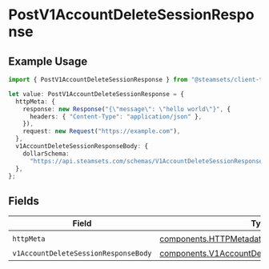 # PostV1AccountDeleteSessionResponse

## Example Usage

```typescript
import { PostV1AccountDeleteSessionResponse } from "@steamsets/client-ts/models/operations";

let value: PostV1AccountDeleteSessionResponse = {
  httpMeta: {
    response: new Response("{\"message\": \"hello world\"}", {
      headers: { "Content-Type": "application/json" },
    }),
    request: new Request("https://example.com"),
  },
  v1AccountDeleteSessionResponseBody: {
    dollarSchema:
      "https://api.steamsets.com/schemas/V1AccountDeleteSessionResponseBody.json",
  },
};
```

## Fields

| Field                                                                                                          | Type                                                                                                           | Required                                                                                                       | Description                                                                                                    |
| -------------------------------------------------------------------------------------------------------------- | -------------------------------------------------------------------------------------------------------------- | -------------------------------------------------------------------------------------------------------------- | -------------------------------------------------------------------------------------------------------------- |
| `httpMeta`                                                                                                     | [components.HTTPMetadata](../../models/components/httpmetadata.md)                                             | :heavy_check_mark:                                                                                             | N/A                                                                                                            |
| `v1AccountDeleteSessionResponseBody`                                                                           | [components.V1AccountDeleteSessionResponseBody](../../models/components/v1accountdeletesessionresponsebody.md) | :heavy_minus_sign:                                                                                             | OK                                                                                                             |